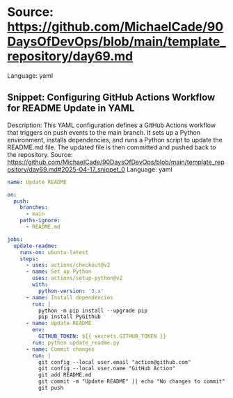 # Source: https://github.com/MichaelCade/90DaysOfDevOps/blob/main/template_repository/day69.md
Language: yaml

## Snippet: Configuring GitHub Actions Workflow for README Update in YAML
Description: This YAML configuration defines a GitHub Actions workflow that triggers on push events to the main branch. It sets up a Python environment, installs dependencies, and runs a Python script to update the README.md file. The updated file is then committed and pushed back to the repository.
Source: https://github.com/MichaelCade/90DaysOfDevOps/blob/main/template_repository/day69.md#2025-04-17_snippet_0
Language: yaml

```yaml
name: Update README

on:
  push:
    branches:
      - main
    paths-ignore:
      - README.md

jobs:
  update-readme:
    runs-on: ubuntu-latest
    steps:
      - uses: actions/checkout@v2
      - name: Set up Python
        uses: actions/setup-python@v2
        with:
          python-version: '3.x'
      - name: Install dependencies
        run: |
          python -m pip install --upgrade pip
          pip install PyGithub
      - name: Update README
        env:
          GITHUB_TOKEN: ${{ secrets.GITHUB_TOKEN }}
        run: python update_readme.py
      - name: Commit changes
        run: |
          git config --local user.email "action@github.com"
          git config --local user.name "GitHub Action"
          git add README.md
          git commit -m "Update README" || echo "No changes to commit"
          git push
```